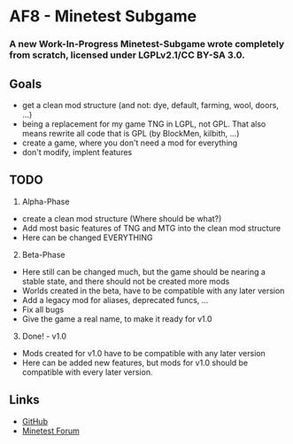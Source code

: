 # AF8 - Minetest Subgame
### A new Work-In-Progress Minetest-Subgame wrote completely from scratch, licensed under LGPLv2.1/CC BY-SA 3.0.

## Goals
- get a clean mod structure (and not: dye, default, farming, wool, doors, ...)
- being a replacement for my game TNG in LGPL, not GPL. That also means rewrite all code that is GPL (by BlockMen, kilbith, ...)
- create a game, where you don't need a mod for everything
- don't modify, implent features

## TODO
1. Alpha-Phase
  - create a clean mod structure (Where should be what?)
  - Add most basic features of TNG and MTG into the clean mod structure
  - Here can be changed EVERYTHING

2. Beta-Phase
  - Here still can be changed much, but the game should be nearing a stable state, and there should not be created more mods
  - Worlds created in the beta, have to be compatible with any later version
  - Add a legacy mod for aliases, deprecated funcs, ...
  - Fix all bugs
  - Give the game a real name, to make it ready for v1.0

3. Done! - v1.0
  - Mods created for v1.0 have to be compatible with any later version
  - Here can be added new features, but mods for v1.0 should be compatible with every later version.

## Links
- [GitHub](https://github.com/gamerbude/af8)
- [Minetest Forum](https://forum.minetest.net/viewtopic.php?id=15432)
